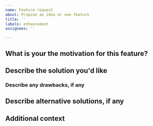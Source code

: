 ```yaml
---
name: Feature request
about: Propose an idea or new feature
title: ''
labels: enhancement
assignees: ''

---
```


## What is your the motivation for this feature?
<!--
For example:
- I'm frustrated when [...] happens
- VEX has recently released [...]
- A useful feature to add would be [...]
-->

## Describe the solution you'd like
<!-- A clear and specific description of what you want to happen. -->

### Describe any drawbacks, if any
<!--
A clear and specific description of any problems your solution could cause, if any.
Consider:
- How maintainable is it?
- Is it future-proof?
- Will it make the library harder to use?
-->

## Describe alternative solutions, if any
<!-- A clear and specific description of any alternative solutions or features that would solve the same problem. -->

## Additional context
<!--
Any other context, including screenshots, that could help describe your feature request.

Would you be willing to work on implementing this feature?
-->
